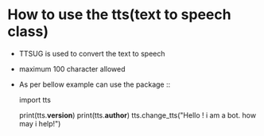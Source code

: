 How to use the tts(text to speech class)
========================================
* TTSUG is used to convert the text to speech
* maximum 100 character allowed
* As per bellow example can use the package ::

    import tts

    print(tts.__version__)
    print(tts.__author__)
    tts.change_tts("Hello ! i am a bot. how may i help!")